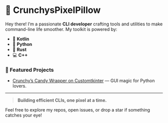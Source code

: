 # 👾 CrunchysPixelPillow

Hey there! I’m a passionate **CLI developer** crafting tools and utilities to make command-line life smoother. My toolkit is powered by:

- 🦜 **Kotlin**
- 🐍 **Python**
- 🦀 **Rust**
- 💻 **C++**

### 🚀 Featured Projects
- [Crunchy’s Candy Wrapper on Customtkinter](https://github.com/CrunchysPixelPillow/Crunchy-s-Candy-Wrapper-on-Customtkinter) — GUI magic for Python lovers.

---

> **Building efficient CLIs, one pixel at a time.**

Feel free to explore my repos, open issues, or drop a star if something catches your eye!
